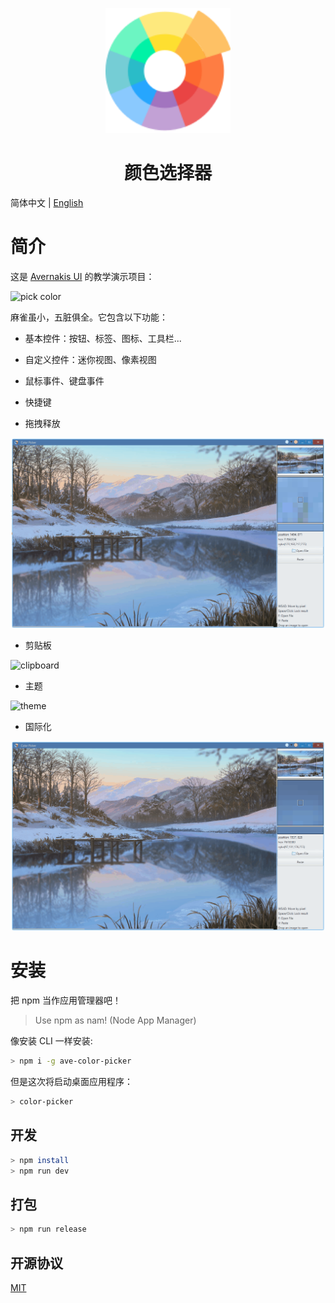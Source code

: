 <p align="center">
    <img width="200" src="./assets/color-wheel.png">
</p>

<h1 align="center">颜色选择器</h1>

简体中文 | [English](./README.md)

# 简介

这是 [Avernakis UI](https://github.com/qber-soft/Ave-Nodejs) 的教学演示项目：

![pick color](./docs/images/pick-color.gif)

麻雀虽小，五脏俱全。它包含以下功能：

-   基本控件：按钮、标签、图标、工具栏...
-   自定义控件：迷你视图、像素视图
-   鼠标事件、键盘事件
-   快捷键

-   拖拽释放

![drag-to-drop](./docs/images/drag-to-drop.gif)

-   剪贴板

![clipboard](./docs/images/clipboard.gif)

-   主题

![theme](./docs/images/theme.gif)

-   国际化

![i18n](./docs/images/i18n.gif)

# 安装

把 npm 当作应用管理器吧！

> Use npm as nam! (Node App Manager)

像安装 CLI 一样安装:

```bash
> npm i -g ave-color-picker
```

但是这次将启动桌面应用程序：

```bash
> color-picker
```

## 开发

```bash
> npm install
> npm run dev
```

## 打包

```bash
> npm run release
```

## 开源协议

[MIT](./LICENSE)
